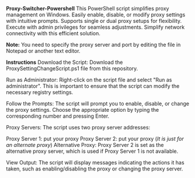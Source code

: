 __**Proxy-Switcher-Powershell**__
This PowerShell script simplifies proxy management on Windows. Easily enable, disable, or modify proxy settings with intuitive prompts. Supports single or dual proxy setups for flexibility. Execute with admin privileges for seamless adjustments. Simplify network connectivity with this efficient solution.

**Note:** You need to specify the proxy server and port by editing the file in Notepad or another text editor.

__**Instructions**__
Download the Script: Download the ProxySettingChangeScript.ps1 file from this repository.

Run as Administrator: Right-click on the script file and select "Run as administrator". This is important to ensure that the script can modify the necessary registry settings.

Follow the Prompts: The script will prompt you to enable, disable, or change the proxy settings. Choose the appropriate option by typing the corresponding number and pressing Enter.

Proxy Servers: The script uses two proxy server addresses:

Proxy Server 1: put your proxy
Proxy Server 2: put your proxy (_It is just for an alternate proxy_)
Alternative Proxy: Proxy Server 2 is set as the alternative proxy server, which is used if Proxy Server 1 is not available.

View Output: The script will display messages indicating the actions it has taken, such as enabling/disabling the proxy or changing the proxy server.
